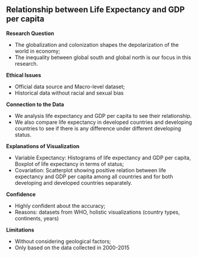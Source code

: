 ## Relationship between Life Expectancy and GDP per capita

<b>Research Question</b>
- The globalization and colonization shapes the depolarization of the world in economy;
- The inequality between global south and global north is our focus in this research.


<b>Ethical Issues</b>
- Official data source and Macro-level dataset;
- Historical data without racial and sexual bias


<b>Connection to the Data</b>
- We analysis life expectancy and GDP per capita to see their relationship.
- We also compare life expectancy in developed countries and developing countries to see if there is any difference under different developing status.


<b>Explanations of Visualization</b>
- Variable Expectancy: Histograms of life expectancy and GDP per capita, Boxplot of life expectancy in terms of status;
- Covariation: Scatterplot showing positive relation between life expectancy and GDP per capita among all countries and for both developing and developed countries separately. 


<b>Confidence</b>
- Highly confident about the accuracy;
- Reasons: datasets from WHO, holistic visualizations (country types, continents, years)


<b>Limitations</b>
- Without considering geological factors;
- Only based on the data collected in 2000-2015
